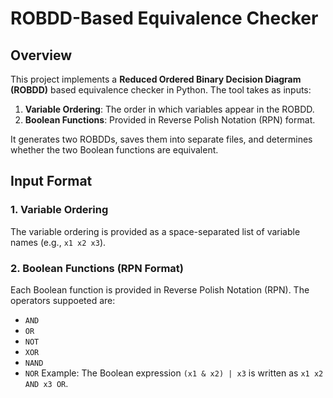 # ROBDD-Based Equivalence Checker

## Overview
This project implements a **Reduced Ordered Binary Decision Diagram (ROBDD)** based equivalence checker in Python. The tool takes as inputs:

1. **Variable Ordering**: The order in which variables appear in the ROBDD.
2. **Boolean Functions**: Provided in Reverse Polish Notation (RPN) format.

It generates two ROBDDs, saves them into separate files, and determines whether the two Boolean functions are equivalent.
## Input Format
### 1. Variable Ordering
The variable ordering is provided as a space-separated list of variable names (e.g., `x1 x2 x3`).

### 2. Boolean Functions (RPN Format)
Each Boolean function is provided in Reverse Polish Notation (RPN). The operators suppoeted are:
- `AND`
- `OR`
- `NOT`
- `XOR` 
- `NAND` 
- `NOR`
Example: The Boolean expression `(x1 & x2) | x3` is written as `x1 x2 AND x3 OR`.
